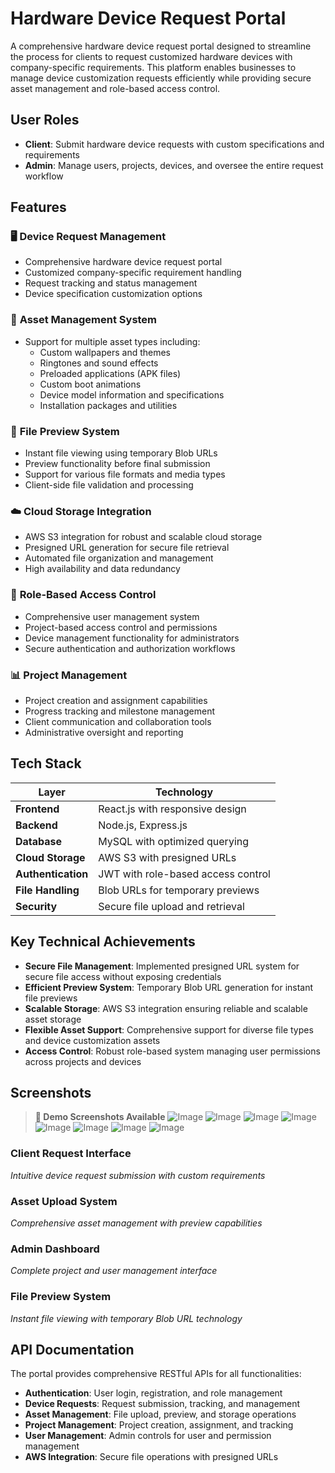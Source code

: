# **Hardware Device Request Portal**

A comprehensive hardware device request portal designed to streamline the process for clients to request customized hardware devices with company-specific requirements. This platform enables businesses to manage device customization requests efficiently while providing secure asset management and role-based access control.

## User Roles

- **Client**: Submit hardware device requests with custom specifications and requirements
- **Admin**: Manage users, projects, devices, and oversee the entire request workflow

## Features

### 🖥️ **Device Request Management**
- Comprehensive hardware device request portal
- Customized company-specific requirement handling
- Request tracking and status management
- Device specification customization options

### 📁 **Asset Management System**
- Support for multiple asset types including:
  - Custom wallpapers and themes
  - Ringtones and sound effects
  - Preloaded applications (APK files)
  - Custom boot animations
  - Device model information and specifications
  - Installation packages and utilities

### 👀 **File Preview System**
- Instant file viewing using temporary Blob URLs
- Preview functionality before final submission
- Support for various file formats and media types
- Client-side file validation and processing

### ☁️ **Cloud Storage Integration**
- AWS S3 integration for robust and scalable cloud storage
- Presigned URL generation for secure file retrieval
- Automated file organization and management
- High availability and data redundancy

### 🔐 **Role-Based Access Control**
- Comprehensive user management system
- Project-based access control and permissions
- Device management functionality for administrators
- Secure authentication and authorization workflows

### 📊 **Project Management**
- Project creation and assignment capabilities
- Progress tracking and milestone management
- Client communication and collaboration tools
- Administrative oversight and reporting

## Tech Stack

| Layer              | Technology                           |
|-------------------|--------------------------------------|
| **Frontend**       | React.js with responsive design      |
| **Backend**        | Node.js, Express.js                 |
| **Database**       | MySQL with optimized querying       |
| **Cloud Storage**  | AWS S3 with presigned URLs          |
| **Authentication** | JWT with role-based access control  |
| **File Handling**  | Blob URLs for temporary previews    |
| **Security**       | Secure file upload and retrieval    |

## Key Technical Achievements

- **Secure File Management**: Implemented presigned URL system for secure file access without exposing credentials
- **Efficient Preview System**: Temporary Blob URL generation for instant file previews
- **Scalable Storage**: AWS S3 integration ensuring reliable and scalable asset storage
- **Flexible Asset Support**: Comprehensive support for diverse file types and device customization assets
- **Access Control**: Robust role-based system managing user permissions across projects and devices

## Screenshots

> **📸 Demo Screenshots Available**
![Image](https://github.com/user-attachments/assets/36b48c38-b45e-4e27-b282-fc2c2abfc42c)
![Image](https://github.com/user-attachments/assets/e84cd971-b565-465e-9891-909ad854e430)
![Image](https://github.com/user-attachments/assets/f15d374e-f0e1-4063-ba50-f8956068942e)
![Image](https://github.com/user-attachments/assets/776b3bea-e6f4-433e-82d7-f8dc9a48617d)
![Image](https://github.com/user-attachments/assets/74983203-3edc-49db-b5f2-80f9f2c001d0)
![Image](https://github.com/user-attachments/assets/253cf61a-46a7-41f2-bbbe-aa137e7172ce)
![Image](https://github.com/user-attachments/assets/94d8c3fc-5b67-44a1-8819-ca3e03663acf)
![Image](https://github.com/user-attachments/assets/055d4e32-4979-42a1-a2c5-af10df24c9e1)

### Client Request Interface
*Intuitive device request submission with custom requirements*

### Asset Upload System
*Comprehensive asset management with preview capabilities*

### Admin Dashboard  
*Complete project and user management interface*

### File Preview System
*Instant file viewing with temporary Blob URL technology*

## API Documentation

The portal provides comprehensive RESTful APIs for all functionalities:

- **Authentication**: User login, registration, and role management
- **Device Requests**: Request submission, tracking, and management
- **Asset Management**: File upload, preview, and storage operations
- **Project Management**: Project creation, assignment, and tracking
- **User Management**: Admin controls for user and permission management
- **AWS Integration**: Secure file operations with presigned URLs
